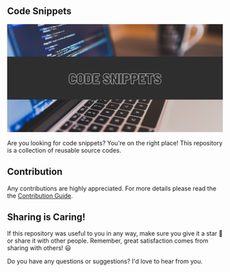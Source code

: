 ## Code Snippets

![Code Snippets Image](./banner.jpg)

Are you looking for code snippets? You're on the right place! This repository is a collection of reusable source codes.

## Contribution

Any contributions are highly appreciated. For more details please read the the [Contribution Guide](../main/CONTRIBUTING.md).

## Sharing is Caring!

If this repository was useful to you in any way, make sure you give it a star 🌟 or share it with other
people. Remember, great satisfaction comes from sharing with others! :smiley:

Do you have any questions or suggestions? I'd love to hear from you.
